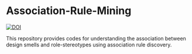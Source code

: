 # Association-Rule-Mining
[![DOI](https://zenodo.org/badge/348361132.svg)](https://zenodo.org/badge/latestdoi/348361132)

This repository provides codes for understanding the association between design smells and role-stereotypes using association rule discovery.

